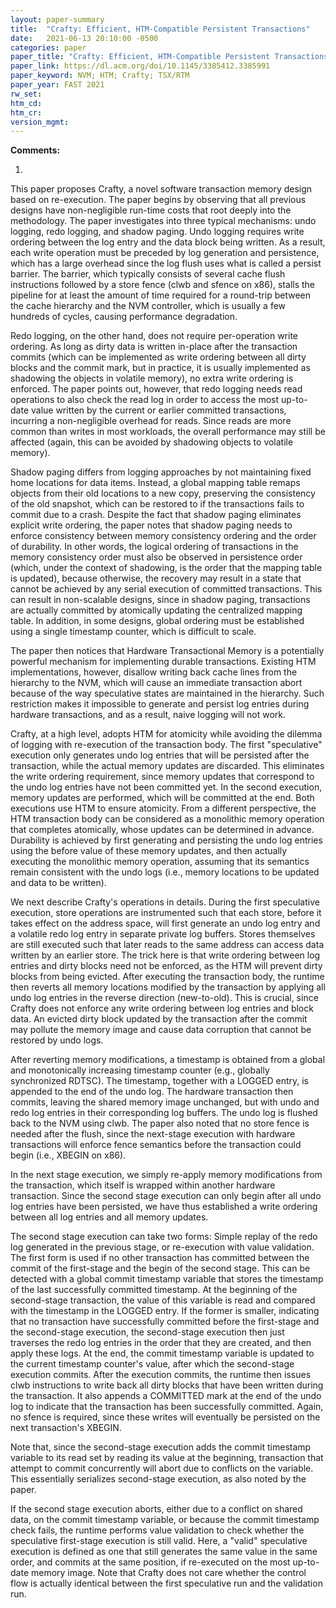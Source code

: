 ```yaml
---
layout: paper-summary
title:  "Crafty: Efficient, HTM-Compatible Persistent Transactions"
date:   2021-06-13 20:10:00 -0500
categories: paper
paper_title: "Crafty: Efficient, HTM-Compatible Persistent Transactions"
paper_link: https://dl.acm.org/doi/10.1145/3385412.3385991
paper_keyword: NVM; HTM; Crafty; TSX/RTM
paper_year: FAST 2021
rw_set:
htm_cd:
htm_cr:
version_mgmt:
---
```


**Comments:**

1. 

This paper proposes Crafty, a novel software transaction memory design based on re-execution. The paper begins 
by observing that all previous designs have non-negligible run-time costs that root deeply into the methodology.
The paper investigates into three typical mechanisms: undo logging, redo logging, and shadow paging.
Undo logging requires write ordering between the log entry and the data block being written. As a result, each
write operation must be preceded by log generation and persistence, which has a large overhead since the log 
flush uses what is called a persist barrier. The barrier, which typically consists of several cache flush
instructions followed by a store fence (clwb and sfence on x86), stalls the pipeline for at least the amount
of time required for a round-trip between the cache hierarchy and the NVM controller, which is usually a few
hundreds of cycles, causing performance degradation.

Redo logging, on the other hand, does not require per-operation write ordering. As long as dirty data is written
in-place after the transaction commits (which can be implemented as write ordering between all dirty blocks
and the commit mark, but in practice, it is usually implemented as shadowing the objects in volatile memory),
no extra write ordering is enforced. The paper points out, however, that redo logging needs read operations 
to also check the read log in order to access the most up-to-date value written by the current or 
earlier committed transactions, 
incurring a non-negligible overhead for reads. Since reads are more common than writes in most workloads, the
overall performance may still be affected (again, this can be avoided by shadowing objects to volatile memory).

Shadow paging differs from logging approaches by not maintaining fixed home locations for data items. Instead,
a global mapping table remaps objects from their old locations to a new copy, preserving the consistency of the
old snapshot, which can be restored to if the transactions fails to commit due to a crash. 
Despite the fact that shadow paging eliminates explicit write ordering, the paper notes that shadow paging
needs to enforce consistency between memory consistency ordering and the order of durability. In other words,
the logical ordering of transactions in the memory consistency order must also be observed in persistence
order (which, under the context of shadowing, is the order that the mapping table is updated), because 
otherwise, the recovery may result in a state that cannot be achieved by any serial execution
of committed transactions. This can result in non-scalable designs, since in shadow paging, transactions are 
actually committed by atomically updating the centralized mapping table. 
In addition, in some designs, global ordering must be established using a single timestamp counter, which
is difficult to scale.

The paper then notices that Hardware Transactional Memory is a potentially powerful mechanism for implementing
durable transactions. Existing HTM implementations, however, disallow writing back cache lines from the 
hierarchy to the NVM, which will cause an immediate transaction abort because of the way speculative states
are maintained in the hierarchy.
Such restriction makes it impossible to generate and persist log entries during hardware transactions, and
as a result, naive logging will not work.

Crafty, at a high level, adopts HTM for atomicity while avoiding the dilemma of logging with re-execution of 
the transaction body. The first "speculative" execution only generates undo log entries that will be persisted 
after the transaction, while the actual memory updates are discarded. This eliminates the write ordering 
requirement, since memory updates that correspond to the undo log entries have not been committed yet. 
In the second execution, memory updates are performed, which will be committed at the end. 
Both executions use HTM to ensure atomicity. 
From a different perspective, the HTM transaction body can be considered as a monolithic memory operation that 
completes atomically, whose updates can be determined in advance. Durability is achieved by first generating 
and persisting the undo log entries using the before value of these memory updates, and then actually executing
the monolithic memory operation, assuming that its semantics remain consistent with the undo logs (i.e., 
memory locations to be updated and data to be written).

We next describe Crafty's operations in details. During the first speculative execution, store operations are 
instrumented such that each store, before it takes effect on the address space, will first generate an undo
log entry and a volatile redo log entry in separate private log buffers. 
Stores themselves are still executed such that later reads to the same address can
access data written by an earlier store. The trick here is that write ordering between log entries and 
dirty blocks need not be enforced, as the HTM will prevent dirty blocks from being evicted.
After executing the transaction body, the runtime then reverts all memory locations modified by the transaction
by applying all undo log entries in the reverse direction (new-to-old). 
This is crucial, since Crafty does not enforce any write ordering between log entries and block data.
An evicted dirty block updated by the transaction after the commit may pollute the memory image and cause
data corruption that cannot be restored by undo logs.

After reverting memory modifications, a timestamp is obtained from a global and monotonically
increasing timestamp counter (e.g., globally synchronized RDTSC). 
The timestamp, together with a LOGGED entry, is appended to the end of the undo log.
The hardware transaction then commits, leaving the shared memory image unchanged, but with undo and redo
log entries in their corresponding log buffers.
The undo log is flushed back to the NVM using clwb.
The paper also noted that no store fence is needed after the flush, since the next-stage execution with
hardware transactions will enforce fence semantics before the transaction could begin (i.e., XBEGIN on x86).

In the next stage execution, we simply re-apply memory modifications from the transaction, which itself is 
wrapped within another hardware transaction. Since the second stage execution can only begin after all undo log
entries have been persisted, we have thus established a write ordering between all log entries and all memory
updates. 

The second stage execution can take two forms: Simple replay of the redo log generated in the previous stage,
or re-execution with value validation. 
The first form is used if no other transaction has committed between the commit of the first-stage and the begin
of the second stage. This can be detected with a global commit timestamp variable that stores the timestamp of 
the last successfully committed timestamp. At the beginning of the second-stage transaction, the value of this 
variable is read and compared with the timestamp in the LOGGED entry. If the former is smaller, indicating that 
no transaction have successfully committed before the first-stage and the second-stage execution, the 
second-stage execution then just traverses the redo log entries in the order that they are created, and then 
apply these logs. At the end, the commit timestamp variable is updated to the current timestamp counter's value,
after which the second-stage execution commits.
After the execution commits, the runtime then issues clwb instructions to write back all dirty blocks that have 
been written during the transaction. It also appends a COMMITTED mark at the end of the undo log to indicate 
that the transaction has been successfully committed.
Again, no sfence is required, since these writes will eventually be persisted on the next transaction's XBEGIN.

Note that, since the second-stage execution adds the commit timestamp variable to its read set by reading its 
value at the beginning, transaction that attempt to commit concurrently will abort due to conflicts on the 
variable. This essentially serializes second-stage execution, as also noted by the paper.

If the second stage execution aborts, either due to a conflict on shared data, on the commit timestamp 
variable, or because the commit timestamp check fails, the runtime performs value validation to check whether 
the speculative first-stage execution is still valid. Here, a "valid" speculative execution is defined as one
that still generates the same value in the same order, and commits at the same position, if re-executed on
the most up-to-date memory image. Note that Crafty does not care whether the control flow is actually identical
between the first speculative run and the validation run. 
